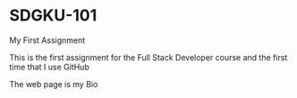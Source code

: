 # SDGKU-101
My First Assignment

This is the first assignment for the Full Stack Developer course and the first time that I use GitHub

The web page is my Bio
